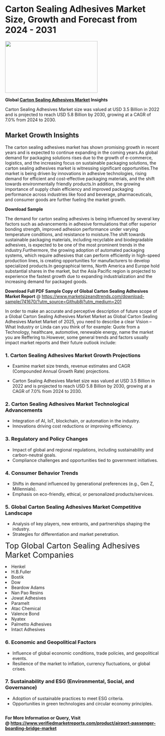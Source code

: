 <H1>Carton Sealing Adhesives Market Size, Growth and Forecast from 2024 - 2031</H1><img class="aligncenter size-medium wp-image-584254" src="https://thirdeyenews.in/wp-content/uploads/2024/09/Global-Market-Research-300x168.jpeg" alt="" width="300" height="168" /><p><strong>Global&nbsp;<a href="https://www.marketsizeandtrends.com/download-sample/741670/?utm_source=Github8j?utm_medium=201">Carton Sealing Adhesives Market</a> Insights</strong></p><p>Carton Sealing Adhesives Market size was valued at USD 3.5 Billion in 2022 and is projected to reach USD 5.8 Billion by 2030, growing at a CAGR of 7.0% from 2024 to 2030.</p><p><h2>Market Growth Insights</h2> <p>The carton sealing adhesives market has shown promising growth in recent years and is expected to continue expanding in the coming years.As global demand for packaging solutions rises due to the growth of e-commerce, logistics, and the increasing focus on sustainable packaging solutions, the carton sealing adhesives market is witnessing significant opportunities.The market is being driven by innovations in adhesive technologies, rising demand for efficient and cost-effective packaging materials, and the shift towards environmentally friendly products.In addition, the growing importance of supply chain efficiency and improved packaging performance across industries like food and beverage, pharmaceuticals, and consumer goods are further fueling the market growth.</p> <p><strong>Download Sample</strong></p> <p>The demand for carton sealing adhesives is being influenced by several key factors such as advancements in adhesive formulations that offer superior bonding strength, improved adhesion performance under varying temperature conditions, and resistance to moisture.The shift towards sustainable packaging materials, including recyclable and biodegradable adhesives, is expected to be one of the most prominent trends in the industry.Furthermore, the growing adoption of automated packaging systems, which require adhesives that can perform efficiently in high-speed production lines, is creating opportunities for manufacturers to develop specialized products.In geographical terms, North America and Europe hold substantial shares in the market, but the Asia Pacific region is projected to experience the fastest growth due to expanding industrialization and the increasing demand for packaged goods.<p><span class=""><strong>Download Full PDF Sample Copy of Global Carton Sealing Adhesives Market Report</strong> @ <a href="https://www.marketsizeandtrends.com/download-sample/741670/?utm_source=Github8j?utm_medium=201" target="_blank">https://www.marketsizeandtrends.com/download-sample/741670/?utm_source=Github8j?utm_medium=201</a></span></p><p>In order to make an accurate and perceptive description of future scope of a Global&nbsp;Carton Sealing Adhesives Market Market as Global&nbsp;Carton Sealing Adhesives Market Market of 2025, you need to describe a clear Vision &ndash; What Industry or Linda can you think of for example: Quote from a Technology, healthcare, automotive, renewable energy, name the market you are Reffering to.However, some general trends and factors usually impact market reports and their future outlook include:</p><h3>1.&nbsp;<strong>Carton Sealing Adhesives Market Growth Projections</strong></h3><ul><li>Examine market size trends, revenue estimates and CAGR (Compounded Annual Growth Rate) projections.</li><li><p>Carton Sealing Adhesives Market size was valued at USD 3.5 Billion in 2022 and is projected to reach USD 5.8 Billion by 2030, growing at a CAGR of 7.0% from 2024 to 2030.</p></li></ul><h3>2.&nbsp;<strong>Carton Sealing Adhesives Market Technological Advancements</strong></h3><ul><li>Integration of AI, IoT, blockchain, or automation in the industry.</li><li>Innovations driving cost reductions or improving efficiency.</li></ul><h3>3.&nbsp;<strong>Regulatory and Policy Changes</strong></h3><ul><li>Impact of global and regional regulations, including sustainability and carbon-neutral goals.</li><li>Compliance challenges and opportunities tied to government initiatives.</li></ul><h3>4.&nbsp;<strong>Consumer Behavior Trends</strong></h3><ul><li>Shifts in demand influenced by generational preferences (e.g., Gen Z, Millennials).</li><li>Emphasis on eco-friendly, ethical, or personalized products/services.</li></ul><h3>5.&nbsp;<strong>Global Carton Sealing Adhesives Market Competitive Landscape</strong></h3><ul><li>Analysis of key players, new entrants, and partnerships shaping the industry.</li><li>Strategies for differentiation and market penetration.</li></ul><p data-pm-slice="1 1 []"><span style="color: inherit; font-family: inherit; font-size: 25px;">Top Global Carton Sealing Adhesives Market Companies</span></p><div class="" data-test-id=""><p><li>Henkel</li><li> H.B.Fuller</li><li> Bostik</li><li> Dow</li><li> Beardow Adams</li><li> Nan Pao Resins</li><li> Jowat Adhesives</li><li> Paramelt</li><li> Atac Chemical</li><li> Valence Bond</li><li> Nyatex</li><li> Palmetto Adhesives</li><li> Intact Adhesives</li></p></div><h3>6.&nbsp;<strong>Economic and Geopolitical Factors</strong></h3><ul><li>Influence of global economic conditions, trade policies, and geopolitical events.</li><li>Resilience of the market to inflation, currency fluctuations, or global crises.</li></ul><h3>7.&nbsp;<strong>Sustainability and ESG (Environmental, Social, and Governance)</strong></h3><ul><li>Adoption of sustainable practices to meet ESG criteria.</li><li>Opportunities in green technologies and circular economy principles.</li></ul><h2><strong style="font-size: 14px;">For More Information or Query, Visit @&nbsp;</strong><a style="background-color: #ffffff; font-size: 14px;" href="https://www.marketsizeandtrends.com/report/carton-sealing-adhesives-market/" target="_blank">https://www.verifiedmarketreports.com/product/airport-passenger-boarding-bridge-market</a></h2>